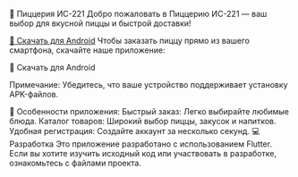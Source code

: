 🍕 Пиццерия ИС-221
Добро пожаловать в Пиццерию ИС-221 — ваш выбор для вкусной пиццы и быстрой доставки!

[📲 Скачать для Android](https://github.com/GsaiberS/Pizza221_App/build/app/outputs/flutter-apk/app-release.apk)
Чтобы заказать пиццу прямо из вашего смартфона, скачайте наше приложение:

📲 Скачать для Android

Примечание: Убедитесь, что ваше устройство поддерживает установку APK-файлов. 

🌟 Особенности приложения:
Быстрый заказ: Легко выбирайте любимые блюда.
Каталог товаров: Широкий выбор пиццы, закусок и напитков.
Удобная регистрация: Создайте аккаунт за несколько секунд.
💻 Разработка
Это приложение разработано с использованием Flutter. Если вы хотите изучить исходный код или участвовать в разработке, ознакомьтесь с файлами проекта.